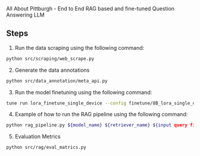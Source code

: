 All About Pittburgh - End to End RAG based and fine-tuned Question Answering LLM

## Steps
1. Run the data scraping using the following command:
```bash
python src/scraping/web_scrape.py

```

2. Generate the data annotations
```bash
python src/data_annotation/meta_api.py
```

3. Run the model finetuning using the following command:
```bash
tune run lora_finetune_single_device --config finetune/8B_lora_single_device.yaml
```

4. Example of how to run the RAG pipeline using the following command:
```bash
python rag_pipeline.py ${model_name} ${retriever_name} ${input query filepath} ${outputf filepath}
```

5. Evaluation Metrics
```bash
python src/rag/eval_matrics.py
```
